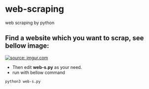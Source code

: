 # web-scraping

web scraping by python

## Find a website which you want to scrap, see bellow image:

<a href="https://imgur.com/nGl5uGW"><img src="https://i.imgur.com/nGl5uGW.png" title="source: imgur.com" /></a><br/>

- Then edit **web-s.py** as your need.
- run with bellow command

```
python3 web-s.py
```
